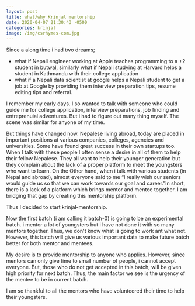 ```yaml
---
layout: post
title: what/why Krinjal mentorship
date: 2020-04-07 21:30:43 -0500
categories: krinjal
image: /img/csrhymes-com.jpg
---
```


Since a along time i had two dreams;

- what if Nepali engineer working at Apple teaches programming to a +2 student in butwal, similarly what if Nepali studying at Harvard helps a student in Kathmandu with their college application
- what if a Nepali data scientist at google helps a Nepali student to get a job at Google by providing them interview preparation tips, resume editing tips and referral.

I remember my early days. I so wanted to talk with someone who could guide me for college application, interview preparations, job finding and entreprenuial adventures. But i had to figure out many thing myself. The scene was similar for anyone of my time.

But things have changed now. Nepalese living abroad, today are placed in important positions at various companies, colleges, agencies and universities. Some have found great success in their own startups too. When I talk with these people I often sense a desire in all of them to help their fellow Nepalese. They all want to help their younger generation but they complain about the lack of a proper platform to meet the youngsters who want to learn. On the Other hand, when i talk with various students (in Nepal and abroad), almost everyone said to me “I really wish our seniors would guide us so that we can work towards our goal and career.”In short, there is a lack of a platform which brings mentor and mentee together. I am bridging that gap by creating this mentorship platform.

Thus I decided to start krinjal-mentorship.

Now the first batch (i am calling it batch-0) is going to be an experimental batch. i mentor a lot of youngsters but i have not done it with so many mentors together. Thus, we don't know what is going to work ant what not. However, this batch will give us various important data to make future batch better for both mentor and mentees.

My desire is to provide mentorship to anyone who applies. However, since mentors can only give time to small number of people, i cannot accept everyone. But, those who do not get accepted in this batch, will be given high priority for next batch. Thus, the main factor we see is the urgency of the mentee to be in current batch.

I am so thankful to all the mentors who have volunteered their time to help their youngsters.
